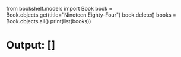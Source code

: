 from bookshelf.models import Book
book = Book.objects.get(title="Nineteen Eighty-Four")
book.delete()
books = Book.objects.all()
print(list(books))
# Output: []
 

